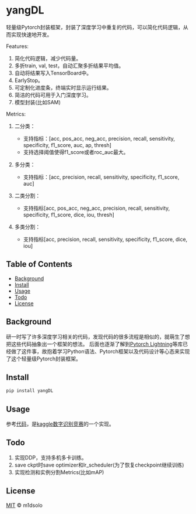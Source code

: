 # yangDL

轻量级Pytorch封装框架，封装了深度学习中重复的代码，可以简化代码逻辑，从而实现快速地开发。

Features:

1. 简化代码逻辑，减少代码量。
2. 多折train, val, test，自动汇聚多折结果平均值。
3. 自动将结果写入TensorBoard中。
4. EarlyStop。
5. 可定制化进度条，终端实时显示运行结果。
6. 简洁的代码可用于入门深度学习。
7. 模型封装(比如SAM)

Metrics:

1. 二分类：
    - 支持指标：[acc, pos\_acc, neg\_acc, precision, recall, sensitivity, specificity, f1\_score, auc, ap, thresh]
    - 支持选择阈值使得f1\_score或者roc\_auc最大。

2. 多分类：
    - 支持指标：[acc, precision, recall, sensitivity, specificity, f1\_score, auc]

3. 二类分割：
    - 支持指标[acc, pos\_acc, neg\_acc, precision, recall, sensitivity, specificity, f1\_score, dice, iou, thresh]

4. 多类分割：
    - 支持指标[acc, precision, recall, sensitivity, specificity, f1\_score, dice, iou]

## Table of Contents

- [Background](#background)
- [Install](#install)
- [Usage](#usage)
- [Todo](#todo)
- [License](#license)

## Background

研一时写了许多深度学习相关的代码，发现代码的很多流程是相似的，就萌生了想把这些代码抽象出一个框架的想法。
后面也逐渐了解到[Pytorch Lightning](https://github.com/Lightning-AI/lightning)等库已经做了这件事，故抱着学习Python语法、Pytorch框架以及代码设计等心态来实现了这个轻量级Pytorch封装框架。

## Install

```bash
pip install yangDL
```

## Usage

参考[代码](./example/digit-recognizer.py)，是[kaggle数字识别竞赛](https://www.kaggle.com/competitions/digit-recognizer)的一个实现。

## Todo

1. 实现DDP，支持多机多卡训练。
2. save ckpt时save optimizer和lr_scheduler(为了恢复checkpoint继续训练)
3. 实现检测和实例分割Metrics(比如mAP)

## License

[MIT](LICENSE) © m1dsolo
